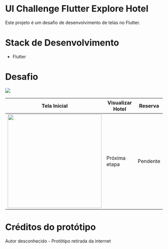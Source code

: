 # UI Challenge Flutter Explore Hotel

Este projeto é um desafio de desenvolvimento de telas no Flutter.

# Stack de Desenvolvimento
 - Flutter

# Desafio

<img src="https://github.com/Judsonn/UIChallengeExploreHotel/blob/master/prototype/prototype.jpeg">

| Tela Inicial | Visualizar Hotel | Reserva | 
------ | ---- | ---- |
<img src="https://github.com/Judsonn/UIChallengeExploreHotel/blob/master/screenshots/homepage.jpeg" width="300"> | Próxima etapa | Pendente |

# Créditos do protótipo
 Autor desconhecido - Protõtipo retirada da internet
